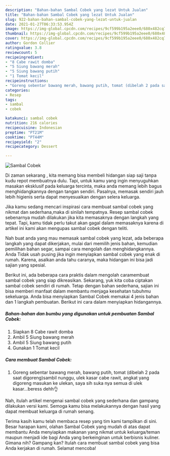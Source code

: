 ```yaml
---
description: "Bahan-bahan Sambal Cobek yang lezat Untuk Jualan"
title: "Bahan-bahan Sambal Cobek yang lezat Untuk Jualan"
slug: 922-bahan-bahan-sambal-cobek-yang-lezat-untuk-jualan
date: 2021-01-27T06:33:53.954Z
image: https://img-global.cpcdn.com/recipes/9cf599b195a2eee0/680x482cq70/sambal-cobek-foto-resep-utama.jpg
thumbnail: https://img-global.cpcdn.com/recipes/9cf599b195a2eee0/680x482cq70/sambal-cobek-foto-resep-utama.jpg
cover: https://img-global.cpcdn.com/recipes/9cf599b195a2eee0/680x482cq70/sambal-cobek-foto-resep-utama.jpg
author: Gordon Collier
ratingvalue: 3.8
reviewcount: 5
recipeingredient:
- "8 Cabe rawit domba"
- "5 Siung bawang merah"
- "5 Siung bawang putih"
- "1 Tomat kecil"
recipeinstructions:
- "Goreng sebentar bawang merah, bawang putih, tomat (dibelah 2 pada saat digoreng)sambil nunggu, ulek kasar cabe rawit, angkat yang digoreng masukan ke ulekan, saya sih suka nya semua di ulek kasar...beress dehh👌"
categories:
- Resep
tags:
- sambal
- cobek

katakunci: sambal cobek 
nutrition: 216 calories
recipecuisine: Indonesian
preptime: "PT21M"
cooktime: "PT44M"
recipeyield: "2"
recipecategory: Dessert

---
```



![Sambal Cobek](https://img-global.cpcdn.com/recipes/9cf599b195a2eee0/680x482cq70/sambal-cobek-foto-resep-utama.jpg)

Di zaman  sekarang , kita memang bisa membeli hidangan siap saji tanpa kudu repot membuatnya dulu. Tapi, untuk kamu yang ingin menyuguhkan masakan eksklusif pada keluarga tercinta, maka anda memang lebih bagus menghidangkannya dengan tangan sendiri. Pasalnya, memasak sendiri jauh lebih higienis serta dapat menyesuaikan dengan selera keluarga.

Jika kamu sedang mencari inspirasi cara membuat sambal cobek yang nikmat dan sederhana,maka di sinilah tempatnya. Resep sambal cobek  sebenarnya mudah dilakukan jika kita memasaknya dengan langkah yang tepat. Tapi, kamu tidak perlu takut akan gagal dalam memasaknya 
karena di artikel ini kami akan mengupas sambal cobek dengan teliti.  



Nah buat anda yang mau memasak sambal cobek yang lezat, ada beberapa langkah yang dapat dikerjakan, mulai dari memilih jenis bahan, kemudian pemilihan bahan segar, sampai cara mengolah dan menghidangkannya. Anda Tidak usah pusing jika ingin menyiapkan sambal cobek yang enak di rumah. Karena, asalkan anda  tahu caranya, maka hidangan ini bisa jadi sajian yang spesial.

Berikut ini, ada beberapa cara praktis  dalam mengolah caramembuat sambal cobek yang siap dikreasikan. Sekarang, yuk kita coba ciptakan sambal cobek sendiri di rumah. Tetap dengan bahan sederhana, sajian ini bisa memberi manfaat dalam membantu menjaga kesehatan tubuhmu sekeluarga. Anda bisa menyiapkan Sambal Cobek memakai 4 jenis bahan dan 1 langkah pembuatan. Berikut ini cara dalam menyiapkan hidangannya.

<!--inarticleads1-->

##### Bahan-bahan dan bumbu yang digunakan untuk pembuatan Sambal Cobek:

1. Siapkan 8 Cabe rawit domba
1. Ambil 5 Siung bawang merah
1. Ambil 5 Siung bawang putih
1. Gunakan 1 Tomat kecil




<!--inarticleads2-->

##### Cara membuat Sambal Cobek:

1. Goreng sebentar bawang merah, bawang putih, tomat (dibelah 2 pada saat digoreng)sambil nunggu, ulek kasar cabe rawit, angkat yang digoreng masukan ke ulekan, saya sih suka nya semua di ulek kasar...beress dehh👌




Nah, itulah artikel mengenai  sambal cobek  yang sederhana dan gampang dilakukan versi kami. Semoga kamu bisa melakukannya dengan hasil yang dapat membuat keluarga di rumah senang. 

Terima kasih kamu telah membaca resep yang tim kami tampilkan di sini. Besar harapan kami, olahan  Sambal Cobek yang mudah di atas dapat membantu Anda menyiapkan makanan yang nikmat untuk keluarga/teman maupun menjadi ide bagi Anda yang berkeinginan untuk berbisnis kuliner. Gimana nih? Gampang kan? Itulah cara membuat sambal cobek yang bisa Anda kerjakan di rumah. Selamat mencoba!

